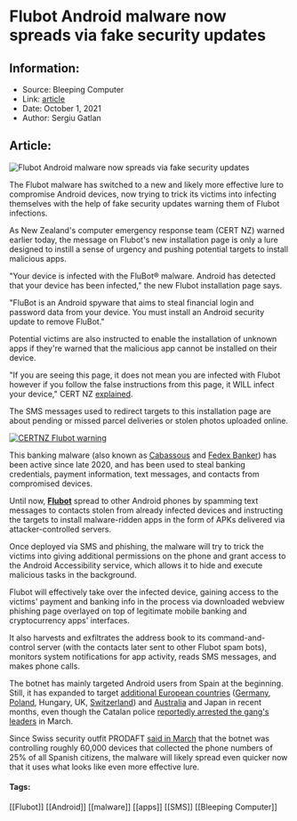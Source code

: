 # Flubot Android malware now spreads via fake security updates
### 

## Information:
+ Source: Bleeping Computer
+ Link: [article](https://www.bleepingcomputer.com/news/security/flubot-android-malware-now-spreads-via-fake-security-updates/)
+ Date: October 1, 2021
+ Author: Sergiu Gatlan


## Article:
![Flubot Android malware now spreads via fake security updates](https://www.bleepstatic.com/content/hl-images/2021/10/01/Android__malware.jpg)


The Flubot malware has switched to a new and likely more effective lure to compromise Android devices, now trying to trick its victims into infecting themselves with the help of fake security updates warning them of Flubot infections.


As New Zealand's computer emergency response team (CERT NZ) warned earlier today, the message on Flubot's new installation page is only a lure designed to instill a sense of urgency and pushing potential targets to install malicious apps.


"Your device is infected with the FluBot® malware. Android has detected that your device has been infected," the new Flubot installation page says.


"FluBot is an Android spyware that aims to steal financial login and password data from your device. You must install an Android security update to remove FluBot."


Potential victims are also instructed to enable the installation of unknown apps if they're warned that the malicious app cannot be installed on their device.


"If you are seeing this page, it does not mean you are infected with Flubot however if you follow the false instructions from this page, it WILL infect your device," CERT NZ [explained](https://twitter.com/CERTNZ/status/1443701946485927944).


The SMS messages used to redirect targets to this installation page are about pending or missed parcel deliveries or stolen photos uploaded online.



[![CERTNZ Flubot warning](https://www.bleepstatic.com/images/news/u/1109292/2021/CERTNZ_tweet.png)](https://twitter.com/CERTNZ/status/1443701946485927944)



This banking malware (also known as [Cabassous](https://twitter.com/ThreatFabric/status/1346807891152560131) and [Fedex Banker](https://twitter.com/pmmkowalczyk/status/1367556256563658754)) has been active since late 2020, and has been used to steal banking credentials, payment information, text messages, and contacts from compromised devices.


Until now, [**Flubot**](https://malpedia.caad.fkie.fraunhofer.de/details/apk.flubot) spread to other Android phones by spamming text messages to contacts stolen from already infected devices and instructing the targets to install malware-ridden apps in the form of APKs delivered via attacker-controlled servers.


Once deployed via SMS and phishing, the malware will try to trick the victims into giving additional permissions on the phone and grant access to the Android Accessibility service, which allows it to hide and execute malicious tasks in the background.


Flubot will effectively take over the infected device, gaining access to the victims' payment and banking info in the process via downloaded webview phishing page overlayed on top of legitimate mobile banking and cryptocurrency apps' interfaces.


It also harvests and exfiltrates the address book to its command-and-control server (with the contacts later sent to other Flubot spam bots), monitors system notifications for app activity, reads SMS messages, and makes phone calls.


The botnet has mainly targeted Android users from Spain at the beginning. Still, it has expanded to target [additional European countries](https://www.proofpoint.com/us/blog/threat-insight/flubot-android-malware-spreading-rapidly-through-europe-may-hit-us-soon) ([Germany, Poland](http://news.netcraft.com/archives/2021/08/17/resurgent-flubot-malware-targets-german-and-polish-banks.html), Hungary, UK, [Switzerland](https://securityblog.switch.ch/2021/06/19/android-flubot-enters-switzerland/)) and [Australia](https://news.netcraft.com/archives/2021/08/04/flubot-malware-spreads-to-australia.html) and Japan in recent months, even though the Catalan police [reportedly arrested the gang's leaders](https://therecord.media/flubot-malware-gang-arrested-in-barcelona/) in March.


Since Swiss security outfit PRODAFT [said in March](https://raw.githubusercontent.com/prodaft/malware-ioc/master/FluBot/FluBot.pdf) that the botnet was controlling roughly 60,000 devices that collected the phone numbers of 25% of all Spanish citizens, the malware will likely spread even quicker now that it uses what looks like even more effective lure.




#### Tags:
[[Flubot]] [[Android]] [[malware]] [[apps]] [[SMS]] [[Bleeping Computer]]
